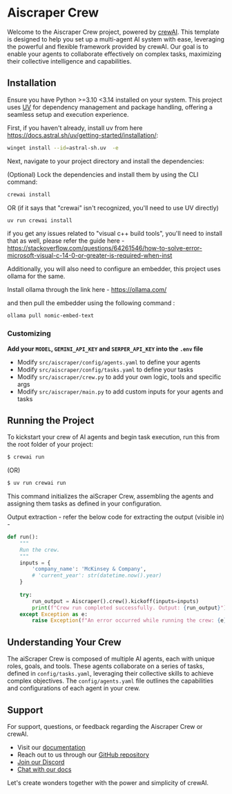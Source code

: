 # Aiscraper Crew

Welcome to the Aiscraper Crew project, powered by [crewAI](https://crewai.com). This template is designed to help you set up a multi-agent AI system with ease, leveraging the powerful and flexible framework provided by crewAI. Our goal is to enable your agents to collaborate effectively on complex tasks, maximizing their collective intelligence and capabilities.

## Installation

Ensure you have Python >=3.10 <3.14 installed on your system. This project uses [UV](https://docs.astral.sh/uv/) for dependency management and package handling, offering a seamless setup and execution experience.


First, if you haven't already, install uv from here https://docs.astral.sh/uv/getting-started/installation/:

```bash
winget install --id=astral-sh.uv  -e
```

Next, navigate to your project directory and install the dependencies:

(Optional) Lock the dependencies and install them by using the CLI command:
```bash
crewai install
```
OR (if it says that "crewai" isn't recognized, you'll need to use UV directly)
```bash
uv run crewai install
```
if you get any issues related to "visual c++ build tools", you'll need to install that as well, please refer the guide here - 
https://stackoverflow.com/questions/64261546/how-to-solve-error-microsoft-visual-c-14-0-or-greater-is-required-when-inst

Additionally, you will also need to configure an embedder, this project uses ollama for the same.

Install ollama through the link here - https://ollama.com/

and then pull the embedder using the following command : 

```bash
ollama pull nomic-embed-text
```

### Customizing

**Add your `MODEL`, `GEMINI_API_KEY` and `SERPER_API_KEY` into the `.env` file**



- Modify `src/aiscraper/config/agents.yaml` to define your agents
- Modify `src/aiscraper/config/tasks.yaml` to define your tasks
- Modify `src/aiscraper/crew.py` to add your own logic, tools and specific args
- Modify `src/aiscraper/main.py` to add custom inputs for your agents and tasks

## Running the Project

To kickstart your crew of AI agents and begin task execution, run this from the root folder of your project:

```bash
$ crewai run
```
(OR)
```bash
$ uv run crewai run
```

This command initializes the aiScraper Crew, assembling the agents and assigning them tasks as defined in your configuration.

Output extraction - 
refer the below code for extracting the output (visible in) - 
```python
def run():
    """
    Run the crew.
    """
    inputs = {
        'company_name': 'McKinsey & Company',
        # 'current_year': str(datetime.now().year)
    }
    
    try:
        run_output = Aiscraper().crew().kickoff(inputs=inputs)
        print(f"Crew run completed successfully. Output: {run_output}")
    except Exception as e:
        raise Exception(f"An error occurred while running the crew: {e}")
```

## Understanding Your Crew

The aiScraper Crew is composed of multiple AI agents, each with unique roles, goals, and tools. These agents collaborate on a series of tasks, defined in `config/tasks.yaml`, leveraging their collective skills to achieve complex objectives. The `config/agents.yaml` file outlines the capabilities and configurations of each agent in your crew.

## Support

For support, questions, or feedback regarding the Aiscraper Crew or crewAI.
- Visit our [documentation](https://docs.crewai.com)
- Reach out to us through our [GitHub repository](https://github.com/joaomdmoura/crewai)
- [Join our Discord](https://discord.com/invite/X4JWnZnxPb)
- [Chat with our docs](https://chatg.pt/DWjSBZn)

Let's create wonders together with the power and simplicity of crewAI.

